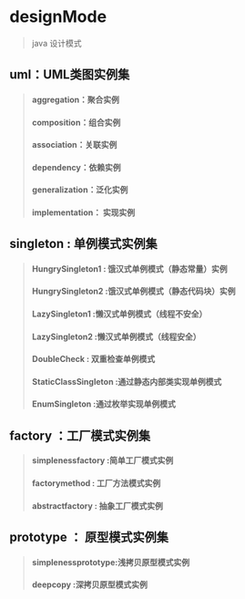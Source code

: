 # designMode
> java 设计模式
## uml：UML类图实例集
> #### aggregation：聚合实例
> #### composition：组合实例
> #### association：关联实例
> #### dependency：依赖实例
> #### generalization：泛化实例
> #### implementation： 实现实例
## singleton : 单例模式实例集
> #### HungrySingleton1 : 饿汉式单例模式（静态常量）实例
> #### HungrySingleton2 :饿汉式单例模式（静态代码块）实例
> #### LazySingleton1 :懒汉式单例模式（线程不安全）
> #### LazySingleton2 :懒汉式单例模式（线程安全）
> #### DoubleCheck : 双重检查单例模式
> #### StaticClassSingleton :通过静态内部类实现单例模式
> #### EnumSingleton :通过枚举实现单例模式
## factory ：工厂模式实例集
> #### simplenessfactory :简单工厂模式实例
> #### factorymethod : 工厂方法模式实例
> #### abstractfactory : 抽象工厂模式实例
## prototype ： 原型模式实例集
> #### simplenessprototype:浅拷贝原型模式实例
> #### deepcopy :深拷贝原型模式实例
